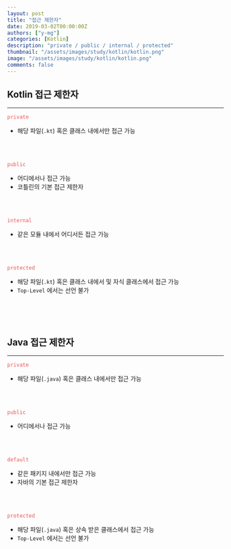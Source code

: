 ```yaml
---
layout: post
title: "접근 제한자"
date: 2019-03-02T00:00:00Z
authors: ["y-mg"]
categories: [Kotlin]
description: "private / public / internal / protected"
thumbnail: "/assets/images/study/kotlin/kotlin.png"
image: "/assets/images/study/kotlin/kotlin.png"
comments: false
---
```


## Kotlin 접근 제한자
___
<code style="color: #eb5657;">private</code>
- 해당 파일(`.kt`) 혹은 클래스 내에서만 접근 가능
<br/>
<br/>

<code style="color: #eb5657;">public</code>
- 어디에서나 접근 가능
- 코틀린의 기본 접근 제한자
<br/>
<br/>

<code style="color: #eb5657;">internal</code>
- 같은 모듈 내에서 어디서든 접근 가능
<br/>
<br/>

<code style="color: #eb5657;">protected</code>
- 해당 파일(`.kt`) 혹은 클래스 내에서 및 자식 클래스에서 접근 가능
- `Top-Level` 에서는 선언 불가
<br/>
<br/>
<br/>



## Java 접근 제한자
___
<code style="color: #eb5657;">private</code>
- 해당 파일(`.java`) 혹은 클래스 내에서만 접근 가능
<br/>
<br/>

<code style="color: #eb5657;">public</code>
- 어디에서나 접근 가능
<br/>
<br/>

<code style="color: #eb5657;">default</code>
- 같은 패키지 내에서만 접근 가능
- 자바의 기본 접근 제한자
<br/>
<br/>

<code style="color: #eb5657;">protected</code>
- 해당 파일(`.java`) 혹은 상속 받은 클래스에서 접근 가능
- `Top-Level` 에서는 선언 불가
